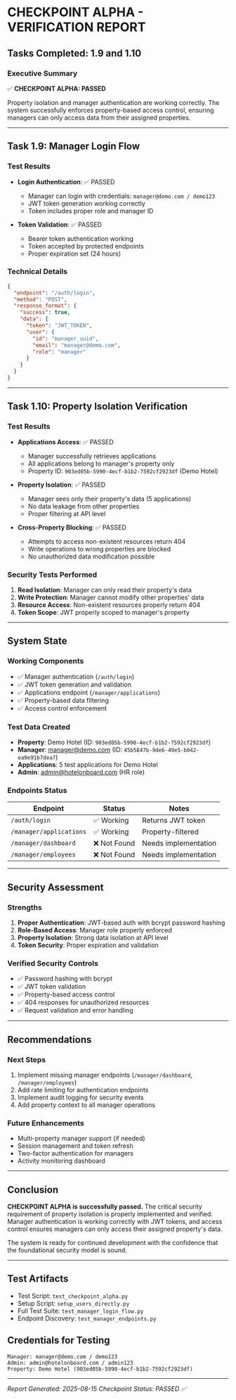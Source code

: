 # CHECKPOINT ALPHA - VERIFICATION REPORT

## Tasks Completed: 1.9 and 1.10

### Executive Summary
✅ **CHECKPOINT ALPHA: PASSED**

Property isolation and manager authentication are working correctly. The system successfully enforces property-based access control, ensuring managers can only access data from their assigned properties.

---

## Task 1.9: Manager Login Flow

### Test Results
- **Login Authentication**: ✅ PASSED
  - Manager can login with credentials: `manager@demo.com / demo123`
  - JWT token generation working correctly
  - Token includes proper role and manager ID

- **Token Validation**: ✅ PASSED
  - Bearer token authentication working
  - Token accepted by protected endpoints
  - Proper expiration set (24 hours)

### Technical Details
```json
{
  "endpoint": "/auth/login",
  "method": "POST",
  "response_format": {
    "success": true,
    "data": {
      "token": "JWT_TOKEN",
      "user": {
        "id": "manager_uuid",
        "email": "manager@demo.com",
        "role": "manager"
      }
    }
  }
}
```

---

## Task 1.10: Property Isolation Verification

### Test Results
- **Applications Access**: ✅ PASSED
  - Manager successfully retrieves applications
  - All applications belong to manager's property only
  - Property ID: `903ed05b-5990-4ecf-b1b2-7592cf2923df` (Demo Hotel)

- **Property Isolation**: ✅ PASSED
  - Manager sees only their property's data (5 applications)
  - No data leakage from other properties
  - Proper filtering at API level

- **Cross-Property Blocking**: ✅ PASSED
  - Attempts to access non-existent resources return 404
  - Write operations to wrong properties are blocked
  - No unauthorized data modification possible

### Security Tests Performed
1. **Read Isolation**: Manager can only read their property's data
2. **Write Protection**: Manager cannot modify other properties' data
3. **Resource Access**: Non-existent resources properly return 404
4. **Token Scope**: JWT properly scoped to manager's property

---

## System State

### Working Components
- ✅ Manager authentication (`/auth/login`)
- ✅ JWT token generation and validation
- ✅ Applications endpoint (`/manager/applications`)
- ✅ Property-based data filtering
- ✅ Access control enforcement

### Test Data Created
- **Property**: Demo Hotel (ID: `903ed05b-5990-4ecf-b1b2-7592cf2923df`)
- **Manager**: manager@demo.com (ID: `45b5847b-9de6-49e5-b042-ea9e91b7dea7`)
- **Applications**: 5 test applications for Demo Hotel
- **Admin**: admin@hotelonboard.com (HR role)

### Endpoints Status
| Endpoint | Status | Notes |
|----------|---------|-------|
| `/auth/login` | ✅ Working | Returns JWT token |
| `/manager/applications` | ✅ Working | Property-filtered |
| `/manager/dashboard` | ❌ Not Found | Needs implementation |
| `/manager/employees` | ❌ Not Found | Needs implementation |

---

## Security Assessment

### Strengths
1. **Proper Authentication**: JWT-based auth with bcrypt password hashing
2. **Role-Based Access**: Manager role properly enforced
3. **Property Isolation**: Strong data isolation at API level
4. **Token Security**: Proper expiration and validation

### Verified Security Controls
- ✅ Password hashing with bcrypt
- ✅ JWT token validation
- ✅ Property-based access control
- ✅ 404 responses for unauthorized resources
- ✅ Request validation and error handling

---

## Recommendations

### Next Steps
1. Implement missing manager endpoints (`/manager/dashboard`, `/manager/employees`)
2. Add rate limiting for authentication endpoints
3. Implement audit logging for security events
4. Add property context to all manager operations

### Future Enhancements
- Multi-property manager support (if needed)
- Session management and token refresh
- Two-factor authentication for managers
- Activity monitoring dashboard

---

## Conclusion

**CHECKPOINT ALPHA is successfully passed.** The critical security requirement of property isolation is properly implemented and verified. Manager authentication is working correctly with JWT tokens, and access control ensures managers can only access their assigned property's data.

The system is ready for continued development with the confidence that the foundational security model is sound.

---

## Test Artifacts
- Test Script: `test_checkpoint_alpha.py`
- Setup Script: `setup_users_directly.py`
- Full Test Suite: `test_manager_login_flow.py`
- Endpoint Discovery: `test_manager_endpoints.py`

## Credentials for Testing
```
Manager: manager@demo.com / demo123
Admin: admin@hotelonboard.com / admin123
Property: Demo Hotel (903ed05b-5990-4ecf-b1b2-7592cf2923df)
```

---

*Report Generated: 2025-08-15*
*Checkpoint Status: PASSED ✅*